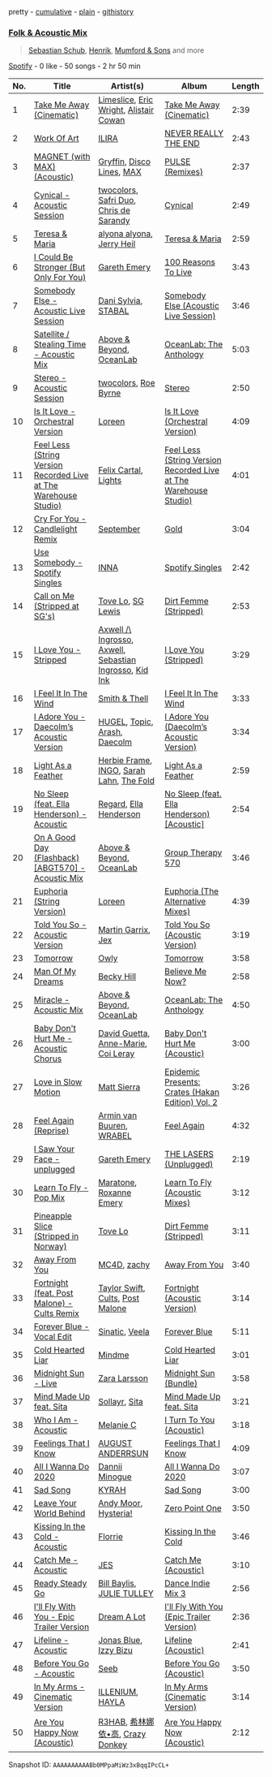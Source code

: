 pretty - [cumulative](/playlists/cumulative/37i9dQZF1EQp62d3Dl7ECY.md) - [plain](/playlists/plain/37i9dQZF1EQp62d3Dl7ECY) - [githistory](https://github.githistory.xyz/mdn522/spotify-playlist-archive/blob/main/playlists/plain/37i9dQZF1EQp62d3Dl7ECY)

### [Folk & Acoustic Mix](https://open.spotify.com/playlist/37i9dQZF1EQp62d3Dl7ECY)

> <a href=spotify:playlist:37i9dQZF1EIZfIgqqYs1Iv>Sebastian Schub</a>, <a href=spotify:playlist:37i9dQZF1EIYC4ZjpPO5FP>Henrik</a>, <a href=spotify:playlist:37i9dQZF1EIXGVf2agzdFP>Mumford & Sons</a> and more

[Spotify](https://open.spotify.com/user/spotify) - 0 like - 50 songs - 2 hr 50 min

| No. | Title | Artist(s) | Album | Length |
|---|---|---|---|---|
| 1 | [Take Me Away \(Cinematic\)](https://open.spotify.com/track/6aVL09zfLs5oSF2TvLxwDR) | [Limeslice](https://open.spotify.com/artist/5BQY75qQLEFYYU9TBAdYZH), [Eric Wright](https://open.spotify.com/artist/6s0neCTAqdZxnOgOKbpZre), [Alistair Cowan](https://open.spotify.com/artist/4DrODs4e3vfn23TBk27CZC) | [Take Me Away \(Cinematic\)](https://open.spotify.com/album/3csYslRyTZdhgsWAgNzrSQ) | 2:39 |
| 2 | [Work Of Art](https://open.spotify.com/track/1EU6rKdmudLSZJl9zJ4geL) | [ILIRA](https://open.spotify.com/artist/6mzs66iVW15C5iLt0JLt41) | [NEVER REALLY THE END](https://open.spotify.com/album/0m8rinQENV3VFp8fud5gaD) | 2:43 |
| 3 | [MAGNET \(with MAX\) \(Acoustic\)](https://open.spotify.com/track/3a6o77vGR75ZvYqxXHH2rv) | [Gryffin](https://open.spotify.com/artist/2ZRQcIgzPCVaT9XKhXZIzh), [Disco Lines](https://open.spotify.com/artist/5Kmr0b3ip8g9P2i0dLTC3Z), [MAX](https://open.spotify.com/artist/1bqxdqvUtPWZri43cKHac8) | [PULSE \(Remixes\)](https://open.spotify.com/album/6gnuh3z8Zrg6m9qk4oy8d3) | 2:37 |
| 4 | [Cynical \- Acoustic Session](https://open.spotify.com/track/5MLnSBa7BXYT6enQvV1zCF) | [twocolors](https://open.spotify.com/artist/7ACEUD7UsmmXrnj4OLt8f9), [Safri Duo](https://open.spotify.com/artist/2UOx6w3eHpPKc3RBnNV3Rl), [Chris de Sarandy](https://open.spotify.com/artist/3xAB6KlDT1mrv1y74c3H3X) | [Cynical](https://open.spotify.com/album/4vkCsDg2I4j0vo2lpBgiWa) | 2:49 |
| 5 | [Teresa & Maria](https://open.spotify.com/track/7n3Czk07KugPQOWuqCHDmF) | [alyona alyona](https://open.spotify.com/artist/2ic3GGGmkixOZP4qnakSA8), [Jerry Heil](https://open.spotify.com/artist/71DkA619tW0bpaMi4QBzmr) | [Teresa & Maria](https://open.spotify.com/album/0Q3a4oVaiaVAQeq9WPz5aB) | 2:59 |
| 6 | [I Could Be Stronger \(But Only For You\)](https://open.spotify.com/track/3necifaq3UjBYzvmiCHwy5) | [Gareth Emery](https://open.spotify.com/artist/0hprEC0nsWuQPSHag1O2Vi) | [100 Reasons To Live](https://open.spotify.com/album/5HicuC798USMxrV1PP4pxX) | 3:43 |
| 7 | [Somebody Else \- Acoustic Live Session](https://open.spotify.com/track/02VMOJcOb4KYcwQXdcRChj) | [Dani Sylvia](https://open.spotify.com/artist/4loap7SYpi11OpsZKnynZj), [STABAL](https://open.spotify.com/artist/14Fy429gXhC1L1LJ7Etyyf) | [Somebody Else \(Acoustic Live Session\)](https://open.spotify.com/album/5I1Vva8EASoioewd9uMMMx) | 3:46 |
| 8 | [Satellite / Stealing Time \- Acoustic Mix](https://open.spotify.com/track/0rcS2bxuP1kwilFvIGEZDN) | [Above & Beyond](https://open.spotify.com/artist/10gzBoINW3cLJfZUka8Zoe), [OceanLab](https://open.spotify.com/artist/0aTdKgInKeMlNnwWSa1YPT) | [OceanLab: The Anthology](https://open.spotify.com/album/5j6M828HP3XrXQPo59qyzr) | 5:03 |
| 9 | [Stereo \- Acoustic Session](https://open.spotify.com/track/7snC1vt8AHavh5WziJplKN) | [twocolors](https://open.spotify.com/artist/7ACEUD7UsmmXrnj4OLt8f9), [Roe Byrne](https://open.spotify.com/artist/6LjXRw1jZBtm5zCuorBJGg) | [Stereo](https://open.spotify.com/album/1tuvLXYPZgkyxDVM1ePw4w) | 2:50 |
| 10 | [Is It Love \- Orchestral Version](https://open.spotify.com/track/2lRhyOicN7ePTFC2fI5XiD) | [Loreen](https://open.spotify.com/artist/49aaHxvAJ0tCh0F15OnwIl) | [Is It Love \(Orchestral Version\)](https://open.spotify.com/album/1R3WqFfbwCstl1DsOFUMAT) | 4:09 |
| 11 | [Feel Less \(String Version Recorded Live at The Warehouse Studio\)](https://open.spotify.com/track/7tSi3Rz0KpXXmcbQVDXwLr) | [Felix Cartal](https://open.spotify.com/artist/6roDXEmZ6AARdOUv6x5U2v), [Lights](https://open.spotify.com/artist/5pdyjBIaY5o1yOyexGIUc6) | [Feel Less \(String Version Recorded Live at The Warehouse Studio\)](https://open.spotify.com/album/30CTb8Nc3FpKvAd8IlOfGM) | 4:01 |
| 12 | [Cry For You \- Candlelight Remix](https://open.spotify.com/track/3ztlukcltKl6XxsgFSAbQA) | [September](https://open.spotify.com/artist/6VX2R9L0O0d6qPvqGuIH7b) | [Gold](https://open.spotify.com/album/4d03zDt0sm9pK0h2NWfl75) | 3:04 |
| 13 | [Use Somebody \- Spotify Singles](https://open.spotify.com/track/2XbGfB3cTrWKmQx8fH3ix3) | [INNA](https://open.spotify.com/artist/2w9zwq3AktTeYYMuhMjju8) | [Spotify Singles](https://open.spotify.com/album/0WbsQdXEUVIjUWwJcaWkHE) | 2:42 |
| 14 | [Call on Me \(Stripped at SG's\)](https://open.spotify.com/track/5dVz3EqTDKapC0uPe57HBa) | [Tove Lo](https://open.spotify.com/artist/4NHQUGzhtTLFvgF5SZesLK), [SG Lewis](https://open.spotify.com/artist/0GG2cWaonE4JPrjcCCQ1EG) | [Dirt Femme \(Stripped\)](https://open.spotify.com/album/6XkcQFjNbnDonAkQdRwAeX) | 2:53 |
| 15 | [I Love You \- Stripped](https://open.spotify.com/track/3meBf7nEux8Boxs56j9Lre) | [Axwell /\\ Ingrosso](https://open.spotify.com/artist/2XnBwblw31dfGnspMIwgWz), [Axwell](https://open.spotify.com/artist/1xNmvlEiICkRlRGqlNFZ43), [Sebastian Ingrosso](https://open.spotify.com/artist/6hyMWrxGBsOx6sWcVj1DqP), [Kid Ink](https://open.spotify.com/artist/6KZDXtSj0SzGOV705nNeh3) | [I Love You \(Stripped\)](https://open.spotify.com/album/189C1T2Yoi63aTiU48Wq9P) | 3:29 |
| 16 | [I Feel It In The Wind](https://open.spotify.com/track/4bc5uke0uDwT78j0pIKlDg) | [Smith & Thell](https://open.spotify.com/artist/1ZrBGJWLL8NiAjgNifCy90) | [I Feel It In The Wind](https://open.spotify.com/album/1OedsPZaNzUJILkvivIYF7) | 3:33 |
| 17 | [I Adore You \- Daecolm’s Acoustic Version](https://open.spotify.com/track/4Qkm0LSdKJS0EuTKhI51x0) | [HUGEL](https://open.spotify.com/artist/5PlfkPxwCpRRWQJBxCa0By), [Topic](https://open.spotify.com/artist/0u6GtibW46tFX7koQ6uNJZ), [Arash](https://open.spotify.com/artist/7hQmAXAzWI6D350VTgkKTG), [Daecolm](https://open.spotify.com/artist/1IFAU4mznUcfPVP9z2c24N) | [I Adore You \(Daecolm’s Acoustic Version\)](https://open.spotify.com/album/1XqiUU9dqnAo0EkaVWyUF7) | 3:34 |
| 18 | [Light As a Feather](https://open.spotify.com/track/6YydTXmJZhJ8G3jNAiZbzf) | [Herbie Frame](https://open.spotify.com/artist/4feo7fVI8Pf8kFS1zMw1iJ), [INGO](https://open.spotify.com/artist/02nC5Y8T3ypxNiVetKbtWe), [Sarah Lahn](https://open.spotify.com/artist/54mlM6Oc1sqUvyI2RC5sYa), [The Fold](https://open.spotify.com/artist/7mvqppsFQIYJZus1lx23wi) | [Light As a Feather](https://open.spotify.com/album/1uxEo65u4i323Tqd2hbY2Y) | 2:59 |
| 19 | [No Sleep \(feat\. Ella Henderson\) \- Acoustic](https://open.spotify.com/track/4cczRE6FVuQueYaGkouqv0) | [Regard](https://open.spotify.com/artist/4ofCBoyEiGSePFAG500xev), [Ella Henderson](https://open.spotify.com/artist/7nDsS0l5ZAzMedVRKPP8F1) | [No Sleep \(feat\. Ella Henderson\) \[Acoustic\]](https://open.spotify.com/album/7An6vkUfjNqZBLWCniE6VJ) | 2:54 |
| 20 | [On A Good Day \(Flashback\) \[ABGT570\] \- Acoustic Mix](https://open.spotify.com/track/2YPmOI2ZnUmXftFKDrU3Am) | [Above & Beyond](https://open.spotify.com/artist/10gzBoINW3cLJfZUka8Zoe), [OceanLab](https://open.spotify.com/artist/0aTdKgInKeMlNnwWSa1YPT) | [Group Therapy 570](https://open.spotify.com/album/4VqYWcmZ3e2I5cLTnNj9lY) | 3:46 |
| 21 | [Euphoria \(String Version\)](https://open.spotify.com/track/1oVvVBraH52ElGpuAAsC4i) | [Loreen](https://open.spotify.com/artist/49aaHxvAJ0tCh0F15OnwIl) | [Euphoria \(The Alternative Mixes\)](https://open.spotify.com/album/6gWEIUmtUGPbLMbEcTCDxu) | 4:39 |
| 22 | [Told You So \- Acoustic Version](https://open.spotify.com/track/1TCDKv958rQjjORQaEPsLE) | [Martin Garrix](https://open.spotify.com/artist/60d24wfXkVzDSfLS6hyCjZ), [Jex](https://open.spotify.com/artist/0NO8SsF6umjI3iQJzTycVF) | [Told You So \(Acoustic Version\)](https://open.spotify.com/album/3ROJjwTulQSpaUtgXgpKAu) | 3:19 |
| 23 | [Tomorrow](https://open.spotify.com/track/1HCZJsFAn0Z4K3j0p4Hfs5) | [Owly](https://open.spotify.com/artist/7d4pcMhGwglB80t4BdeNXI) | [Tomorrow](https://open.spotify.com/album/5PYOMGVsKeZqnr93Yvolvi) | 3:58 |
| 24 | [Man Of My Dreams](https://open.spotify.com/track/2HYvYa9b8lASSBxgupn7H2) | [Becky Hill](https://open.spotify.com/artist/4EPJlUEBy49EX1wuFOvtjK) | [Believe Me Now?](https://open.spotify.com/album/70szmVYkj3Y8y1wh3bxkMR) | 2:58 |
| 25 | [Miracle \- Acoustic Mix](https://open.spotify.com/track/0qY7m2s2nyaHJwCp2MtmWo) | [Above & Beyond](https://open.spotify.com/artist/10gzBoINW3cLJfZUka8Zoe), [OceanLab](https://open.spotify.com/artist/0aTdKgInKeMlNnwWSa1YPT) | [OceanLab: The Anthology](https://open.spotify.com/album/5j6M828HP3XrXQPo59qyzr) | 4:50 |
| 26 | [Baby Don't Hurt Me \- Acoustic Chorus](https://open.spotify.com/track/5w875mLF7Mr0xOraIgQBBu) | [David Guetta](https://open.spotify.com/artist/1Cs0zKBU1kc0i8ypK3B9ai), [Anne\-Marie](https://open.spotify.com/artist/1zNqDE7qDGCsyzJwohVaoX), [Coi Leray](https://open.spotify.com/artist/6AMd49uBDJfhf30Ak2QR5s) | [Baby Don't Hurt Me \(Acoustic\)](https://open.spotify.com/album/0DxvbwDRtRELOaFTmdn3Bc) | 3:00 |
| 27 | [Love in Slow Motion](https://open.spotify.com/track/6eOllJvizzJjvOc6c7kinH) | [Matt Sierra](https://open.spotify.com/artist/1vPzy6OyUBCO1l5yX2TZdp) | [Epidemic Presents: Crates \(Hakan Edition\) Vol\. 2](https://open.spotify.com/album/5oCNsEKuzy0956ATlI6Hwx) | 3:26 |
| 28 | [Feel Again \(Reprise\)](https://open.spotify.com/track/6zXbUoRDwY8uLarQnzj2jU) | [Armin van Buuren](https://open.spotify.com/artist/0SfsnGyD8FpIN4U4WCkBZ5), [WRABEL](https://open.spotify.com/artist/7r2uG6BlFXKcwmh9ItqlII) | [Feel Again](https://open.spotify.com/album/2uqVgoe1PcKmwx3ihlbevM) | 4:32 |
| 29 | [I Saw Your Face \- unplugged](https://open.spotify.com/track/2zVvq9c76SasdzyoesqUwJ) | [Gareth Emery](https://open.spotify.com/artist/0hprEC0nsWuQPSHag1O2Vi) | [THE LASERS \(Unplugged\)](https://open.spotify.com/album/7ocKeyHSZfqCqQmA2AokNg) | 2:19 |
| 30 | [Learn To Fly \- Pop Mix](https://open.spotify.com/track/4QvBdAlw5DBPkZXHZ9R8Lh) | [Maratone](https://open.spotify.com/artist/1hVS5JWJxeuMiu7sultgO7), [Roxanne Emery](https://open.spotify.com/artist/70bIIPbBQeaFzRrIfahMEM) | [Learn To Fly \(Acoustic Mixes\)](https://open.spotify.com/album/5iWVGSEZ1L04s4G5dxmotu) | 3:12 |
| 31 | [Pineapple Slice \(Stripped in Norway\)](https://open.spotify.com/track/0hl9ED5LdzAs4jHkraRxWw) | [Tove Lo](https://open.spotify.com/artist/4NHQUGzhtTLFvgF5SZesLK) | [Dirt Femme \(Stripped\)](https://open.spotify.com/album/6XkcQFjNbnDonAkQdRwAeX) | 3:11 |
| 32 | [Away From You](https://open.spotify.com/track/4zr3erzdoIs4D7VgqQa0Yx) | [MC4D](https://open.spotify.com/artist/2MbY32LPINIi9P6PCkrOJI), [zachy](https://open.spotify.com/artist/7MWQhu1TA9OE4Lps563bN4) | [Away From You](https://open.spotify.com/album/4M5CZEs1pSmdj0mQ1WLe57) | 3:40 |
| 33 | [Fortnight \(feat\. Post Malone\) \- Cults Remix](https://open.spotify.com/track/7pM01Cfj8vt7z3qI2TveNT) | [Taylor Swift](https://open.spotify.com/artist/06HL4z0CvFAxyc27GXpf02), [Cults](https://open.spotify.com/artist/3Oim8XBPbznAa8Jj8QzNc8), [Post Malone](https://open.spotify.com/artist/246dkjvS1zLTtiykXe5h60) | [Fortnight \(Acoustic Version\)](https://open.spotify.com/album/5IYMYmX28qpI6OEnQhdazX) | 3:14 |
| 34 | [Forever Blue \- Vocal Edit](https://open.spotify.com/track/0iRHwONN8UN4hJRPzB1LRM) | [Sinatic](https://open.spotify.com/artist/0gXZtGw1zE1LkWernu1ydj), [Veela](https://open.spotify.com/artist/3CiuuHKIxxJPoNRvF94GtR) | [Forever Blue](https://open.spotify.com/album/0VP2rAVpbpnaH0G5iM3BSj) | 5:11 |
| 35 | [Cold Hearted Liar](https://open.spotify.com/track/3TA09rKBIPu8KC4yP0zdiy) | [Mindme](https://open.spotify.com/artist/5DwnPlijNCMYMFh40sQ4vX) | [Cold Hearted Liar](https://open.spotify.com/album/2IyYrU8NyNV0Bf81HHk397) | 3:01 |
| 36 | [Midnight Sun \- Live](https://open.spotify.com/track/1IgRVcDdvpiqlwJpmBp7Ku) | [Zara Larsson](https://open.spotify.com/artist/1Xylc3o4UrD53lo9CvFvVg) | [Midnight Sun \(Bundle\)](https://open.spotify.com/album/601jO1tp8mHigKBy04WjqR) | 3:58 |
| 37 | [Mind Made Up feat\. Sita](https://open.spotify.com/track/05jHtrcho2ouXruLrWee2G) | [Sollayr](https://open.spotify.com/artist/11l2nVEw2MH93IDcS7yDho), [Sita](https://open.spotify.com/artist/3xaMeif5BSoyYAqHneI2T2) | [Mind Made Up feat\. Sita](https://open.spotify.com/album/7vsiHNd9oXnT8nmnwFiCQk) | 3:21 |
| 38 | [Who I Am \- Acoustic](https://open.spotify.com/track/5jNSIxnUhBhpIirSfBU0d2) | [Melanie C](https://open.spotify.com/artist/60vX3zLcdKRXvKLITVh5Df) | [I Turn To You \(Acoustic\)](https://open.spotify.com/album/1E1b5iY3suhAuxN0Gf9RZI) | 3:18 |
| 39 | [Feelings That I Know](https://open.spotify.com/track/6UXM8dfVeW2QSGTXua4pe1) | [AUGUST ANDERRSUN](https://open.spotify.com/artist/796ns2u9aBlsnepj81k9I4) | [Feelings That I Know](https://open.spotify.com/album/0ryrZtlyhUlwsvHNqNqbtC) | 4:09 |
| 40 | [All I Wanna Do 2020](https://open.spotify.com/track/45bQr4sofExQd8Uk1BdrQl) | [Dannii Minogue](https://open.spotify.com/artist/6XCS9JCn56Q252cMOTbeq6) | [All I Wanna Do 2020](https://open.spotify.com/album/3HQTnqszTesvnS3odXEzzl) | 3:07 |
| 41 | [Sad Song](https://open.spotify.com/track/1bqUF1zYdyjKmICrLsUNGB) | [KYRAH](https://open.spotify.com/artist/3vnH0Gedka7ntYMTKOIzXN) | [Sad Song](https://open.spotify.com/album/3usVZYXgxA4SJTo97zezBO) | 3:00 |
| 42 | [Leave Your World Behind](https://open.spotify.com/track/5CGODvuhyvCdfuXgYFOvBP) | [Andy Moor](https://open.spotify.com/artist/0Fn4agIyGMwQsKHrx1i8Dn), [Hysteria!](https://open.spotify.com/artist/6X2vgpLZHbGezXmQcucB64) | [Zero Point One](https://open.spotify.com/album/0dgZdfsoWIp1DT31EopiXX) | 3:50 |
| 43 | [Kissing In the Cold \- Acoustic](https://open.spotify.com/track/20rXVP76HTy8smiAzu1XQ6) | [Florrie](https://open.spotify.com/artist/2fkmfYw1KeOiDLA6MHDwU8) | [Kissing In the Cold](https://open.spotify.com/album/3S1suNBkrRb297H4Kz7q4C) | 3:46 |
| 44 | [Catch Me \- Acoustic](https://open.spotify.com/track/6ByBTowBfAgpYJeDeWQgBs) | [JES](https://open.spotify.com/artist/6UAyCjS0OPMd1Ham8bvs9g) | [Catch Me \(Acoustic\)](https://open.spotify.com/album/34jEtcAOrZ3JypUEeSQCZf) | 3:10 |
| 45 | [Ready Steady Go](https://open.spotify.com/track/6T3dxa3Yer7IfbVBIaQ70Y) | [Bill Baylis](https://open.spotify.com/artist/5YXdwE7D35qR3DybaW7BqB), [JULIE TULLEY](https://open.spotify.com/artist/4wLgi3Zzd44ePLtI4XXvBi) | [Dance Indie Mix 3](https://open.spotify.com/album/4U6dU7hEz1w5JE2EKP23pq) | 2:56 |
| 46 | [I'll Fly With You \- Epic Trailer Version](https://open.spotify.com/track/78ank9DocibPuBABynDIyI) | [Dream A Lot](https://open.spotify.com/artist/4jTIuaczNBawGhNNUm2ryI) | [I'll Fly With You \(Epic Trailer Version\)](https://open.spotify.com/album/1GZdl6JX63wdqhrB5hAvD3) | 2:36 |
| 47 | [Lifeline \- Acoustic](https://open.spotify.com/track/6YFlHZw3RhgEtbqKjT4Y4s) | [Jonas Blue](https://open.spotify.com/artist/1HBjj22wzbscIZ9sEb5dyf), [Izzy Bizu](https://open.spotify.com/artist/6b5YOgXIliAozdo49vUCJQ) | [Lifeline \(Acoustic\)](https://open.spotify.com/album/1Tf1j9QYv4JaW4q7Rdzu97) | 2:41 |
| 48 | [Before You Go \- Acoustic](https://open.spotify.com/track/2pF5SCe3APVjS5cdhhpbKT) | [Seeb](https://open.spotify.com/artist/5iNrZmtVMtYev5M9yoWpEq) | [Before You Go \(Acoustic\)](https://open.spotify.com/album/5DZ3ByhcupFGz1rIZrX3w6) | 3:50 |
| 49 | [In My Arms \- Cinematic Version](https://open.spotify.com/track/3z93iY26xOahTXnh23NzxI) | [ILLENIUM](https://open.spotify.com/artist/45eNHdiiabvmbp4erw26rg), [HAYLA](https://open.spotify.com/artist/4yX6mpMyBGf9UfvBB8JJrc) | [In My Arms \(Cinematic Version\)](https://open.spotify.com/album/62KRSUnbDhBQc7ooirCPY3) | 3:14 |
| 50 | [Are You Happy Now \(Acoustic\)](https://open.spotify.com/track/22OPEubIuKSZ4Q7p6b9gPr) | [R3HAB](https://open.spotify.com/artist/6cEuCEZu7PAE9ZSzLLc2oQ), [希林娜依•高](https://open.spotify.com/artist/2BzEJybfRAL6DxCeYW2e7G), [Crazy Donkey](https://open.spotify.com/artist/4FFIm6lcL4VDCTWteKwspi) | [Are You Happy Now \(Acoustic\)](https://open.spotify.com/album/7kdVieQ0cZKzNAOaQj4fWp) | 2:12 |

Snapshot ID: `AAAAAAAAAABb0MPpaMiWz3xBqqIPcCL+`
